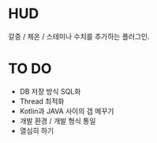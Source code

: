 # HUD
갈증 / 체온 / 스테미나 수치를 추가하는 플러그인.

# TO DO
* DB 저장 방식 SQL화
* Thread 최적화
* Kotlin과 JAVA 사이의 갭 메꾸기
* 개발 환경 / 개발 형식 통일
* 열심히 하기
